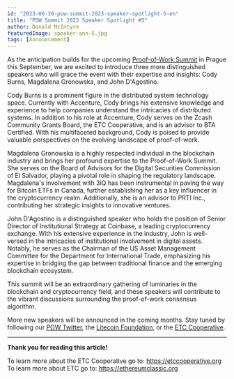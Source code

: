 ```yaml
---
id: "2023-06-30-pow-summit-2023-speaker-spotlight-5-en"
title: "POW Summit 2023 Speaker Spotlight #5"
author: Donald McIntyre
featuredImage: speaker-ann-5.jpg
tags: [Announcement]
---
```


As the anticipation builds for the upcoming [Proof-of-Work Summit](https://powsummit.com/) in Prague this September, we are excited to introduce three more distinguished speakers who will grace the event with their expertise and insights: Cody Burns, Magdalena Gronowska, and John D'Agostino.

Cody Burns is a prominent figure in the distributed system technology space. Currently with Accenture, Cody brings his extensive knowledge and experience to help companies understand the intricacies of distributed systems. In addition to his role at Accenture, Cody serves on the Zcash Community Grants Board, the ETC Cooperative, and is an advisor to BTA Certified. With his multifaceted background, Cody is poised to provide valuable perspectives on the evolving landscape of proof-of-work. 

Magdalena Gronowska is a highly respected individual in the blockchain industry and brings her profound expertise to the Proof-of-Work Summit. She serves on the Board of Advisors for the Digital Securities Commission of El Salvador, playing a pivotal role in shaping the regulatory landscape. Magdalena's involvement with 3iQ has been instrumental in paving the way for Bitcoin ETFs in Canada, further establishing her as a key influencer in the cryptocurrency realm. Additionally, she is an advisor to PRTI Inc., contributing her strategic insights to innovative ventures. 

John D'Agostino is a distinguished speaker who holds the position of Senior Director of Institutional Strategy at Coinbase, a leading cryptocurrency exchange. With his extensive experience in the industry, John is well-versed in the intricacies of institutional involvement in digital assets. Notably, he serves as the Chairman of the US Asset Management Committee for the Department for International Trade, emphasizing his expertise in bridging the gap between traditional finance and the emerging blockchain ecosystem. 

This summit will be an extraordinary gathering of luminaries in the blockchain and cryptocurrency field, and these speakers will contribute to the vibrant discussions surrounding the proof-of-work consensus algorithm. 

More new speakers will be announced in the coming months. Stay tuned by following our [POW Twitter](https://twitter.com/PowSummit), the [Litecoin Foundation](https://www.litecoin.net/), or the [ETC Cooperative](https://etccooperative.org/).

---

**Thank you for reading this article!**

To learn more about the ETC Cooperative go to: https://etccooperative.org
To learn more about ETC go to: https://ethereumclassic.org
